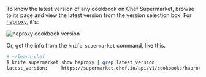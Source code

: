 To know the latest version of any cookbook on Chef Supermarket, browse to its page and view the latest version from the version selection box. For [haproxy](https://supermarket.chef.io/cookbooks/haproxy), it's:

![haproxy cookbook version](misc/supermarket_haproxy_version.png)

Or, get the info from the `knife supermarket` command, like this.

```bash
# ~/learn-chef
$ knife supermarket show haproxy | grep latest_version
latest_version:     https://supermarket.chef.io/api/v1/cookbooks/haproxy/versions/1.6.7
```
